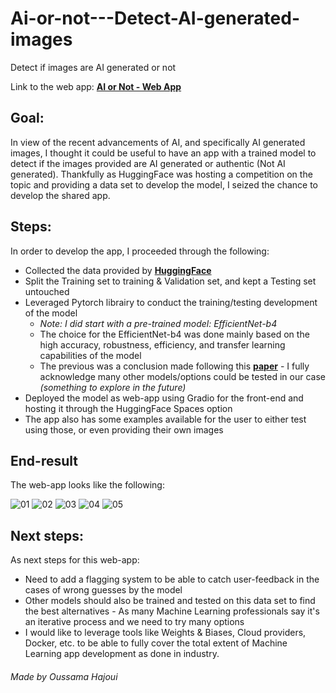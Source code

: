 # Ai-or-not---Detect-AI-generated-images
Detect if images are AI generated or not
 
Link to the web app: **[AI or Not - Web App](https://huggingface.co/spaces/Ohajoui/AI-or-Not)**
 
 ## Goal:
In view of the recent advancements of AI, and specifically AI generated images, I thought it could be useful to have an app with a trained model to detect if the images provided are AI generated or authentic (Not AI generated).
Thankfully as HuggingFace was hosting a competition on the topic and providing a data set to develop the model, I seized the chance to develop the shared app.
 
## Steps:
In order to develop the app, I proceeded through the following:
* Collected the data provided by **[HuggingFace](https://huggingface.co/datasets/competitions/aiornot)**
* Split the Training set to training & Validation set, and kept a Testing set untouched
* Leveraged Pytorch librairy to conduct the training/testing development of the model
  *  *Note: I did start with a pre-trained model: EfficientNet-b4*
  *  The choice for the EfficientNet-b4 was done mainly based on the high accuracy, robustness, efficiency,  and transfer learning capabilities of the model
  *  The previous was a conclusion made following this **[paper](https://arxiv.org/pdf/1905.11946.pdf "EfficientNet: Rethinking Model Scaling for Convolutional Neural Networks
")**  - I fully acknowledge many other models/options could be tested in our case *(something to explore in the future)*
* Deployed the model as web-app using Gradio for the front-end and hosting it through the HuggingFace Spaces option
* The app also has some examples available for the user to either test using those, or even providing their own images
 
## End-result
The web-app looks like the following:

![01](https://github.com/Oussamahajoui/Ai-or-not---Detect-AI-generated-images/assets/83676274/4c04f10f-1667-414e-9e39-5ba02c70087a)
![02](https://github.com/Oussamahajoui/Ai-or-not---Detect-AI-generated-images/assets/83676274/1b873fdc-48cf-48e1-95a1-0dc6477a1d58)
![03](https://github.com/Oussamahajoui/Ai-or-not---Detect-AI-generated-images/assets/83676274/475cdd80-1fc2-4012-866a-a2ab29681889)
![04](https://github.com/Oussamahajoui/Ai-or-not---Detect-AI-generated-images/assets/83676274/905448e7-e041-4349-ac96-eb3b868eedbd)
![05](https://github.com/Oussamahajoui/Ai-or-not---Detect-AI-generated-images/assets/83676274/fb640e48-19f4-4d3a-a0ab-46d734ce545e)


## Next steps:
As next steps for this web-app:
* Need to add a flagging system to be able to catch user-feedback in the cases of wrong guesses by the model
* Other models should also be trained and tested on this data set to find the best alternatives - As many Machine Learning professionals say it's an iterative process and we need to try many options
* I would like to leverage tools like Weights & Biases, Cloud providers, Docker, etc. to be able to fully cover the total extent of Machine Learning app development as done in industry.
 
###### Made by Oussama Hajoui
